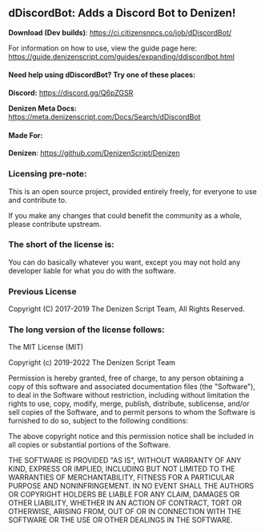 dDiscordBot: Adds a Discord Bot to Denizen!
-------------------------------------------

**Download (Dev builds)**: https://ci.citizensnpcs.co/job/dDiscordBot/

For information on how to use, view the guide page here: https://guide.denizenscript.com/guides/expanding/ddiscordbot.html

#### Need help using dDiscordBot? Try one of these places:

**Discord:** https://discord.gg/Q6pZGSR

**Denizen Meta Docs:** https://meta.denizenscript.com/Docs/Search/dDiscordBot

#### Made For:

**Denizen**: https://github.com/DenizenScript/Denizen

### Licensing pre-note:

This is an open source project, provided entirely freely, for everyone to use and contribute to.

If you make any changes that could benefit the community as a whole, please contribute upstream.

### The short of the license is:

You can do basically whatever you want, except you may not hold any developer liable for what you do with the software.

### Previous License

Copyright (C) 2017-2019 The Denizen Script Team, All Rights Reserved.

### The long version of the license follows:

The MIT License (MIT)

Copyright (c) 2019-2022 The Denizen Script Team

Permission is hereby granted, free of charge, to any person obtaining a copy
of this software and associated documentation files (the "Software"), to deal
in the Software without restriction, including without limitation the rights
to use, copy, modify, merge, publish, distribute, sublicense, and/or sell
copies of the Software, and to permit persons to whom the Software is
furnished to do so, subject to the following conditions:

The above copyright notice and this permission notice shall be included in all
copies or substantial portions of the Software.

THE SOFTWARE IS PROVIDED "AS IS", WITHOUT WARRANTY OF ANY KIND, EXPRESS OR
IMPLIED, INCLUDING BUT NOT LIMITED TO THE WARRANTIES OF MERCHANTABILITY,
FITNESS FOR A PARTICULAR PURPOSE AND NONINFRINGEMENT. IN NO EVENT SHALL THE
AUTHORS OR COPYRIGHT HOLDERS BE LIABLE FOR ANY CLAIM, DAMAGES OR OTHER
LIABILITY, WHETHER IN AN ACTION OF CONTRACT, TORT OR OTHERWISE, ARISING FROM,
OUT OF OR IN CONNECTION WITH THE SOFTWARE OR THE USE OR OTHER DEALINGS IN THE
SOFTWARE.
